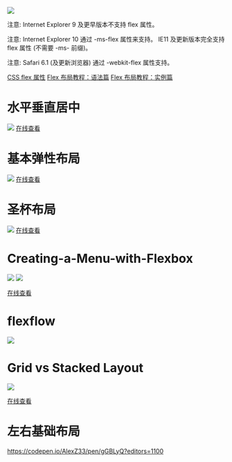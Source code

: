 

![](http://osh38kbcg.bkt.clouddn.com/flex/img/css-flexbox.png)

注意: Internet Explorer 9 及更早版本不支持 flex 属性。

注意: Internet Explorer 10 通过 -ms-flex 属性来支持。 IE11 及更新版本完全支持 flex 属性 (不需要 -ms- 前缀)。

注意: Safari 6.1 (及更新浏览器) 通过 -webkit-flex 属性支持。

[CSS flex 属性](http://www.runoob.com/cssref/css3-pr-flex.html)
[Flex 布局教程：语法篇](http://www.ruanyifeng.com/blog/2015/07/flex-grammar.html)
[Flex 布局教程：实例篇](http://www.ruanyifeng.com/blog/2015/07/flex-examples.html)


# 水平垂直居中

![](http://osh38kbcg.bkt.clouddn.com/flex/img/1.png)
[在线查看](http://osh38kbcg.bkt.clouddn.com/flex/水平竖直居中.html)
# 基本弹性布局
![](http://osh38kbcg.bkt.clouddn.com/flex/img/%E5%9F%BA%E6%9C%AC%E7%9A%84%E5%BC%B9%E6%80%A7%E5%B8%83%E5%B1%80%E7%A4%BA%E4%BE%8B.gif)
[在线查看](http://osh38kbcg.bkt.clouddn.com/flex/基本网格布局.html)

# 圣杯布局
![](http://osh38kbcg.bkt.clouddn.com/flex/img/%E5%9C%A3%E6%9D%AF%E5%B8%83%E5%B1%80.gif)
[在线查看](http://osh38kbcg.bkt.clouddn.com/flex/圣杯布局示例.html)


# Creating-a-Menu-with-Flexbox

![](http://osgp88fat.bkt.clouddn.com/flex/3.png)
![](http://osgp88fat.bkt.clouddn.com/flex/4.png)

[在线查看](http://osh38kbcg.bkt.clouddn.com/flex/Creating-a-Menu-with-Flexbox.html)

# flexflow 

![](http://osgp88fat.bkt.clouddn.com/flex/1.png)

# Grid vs Stacked Layout 
![](http://on891bjlf.bkt.clouddn.com/gif/gridvsstack.gif)

[在线查看](http://osh38kbcg.bkt.clouddn.com/flex/Grid-vs-Stacked-Layout%20.html#)

# 左右基础布局

https://codepen.io/AlexZ33/pen/gGBLyQ?editors=1100



